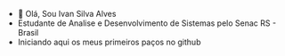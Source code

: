 - 👋 Olá, Sou Ivan Silva Alves
-   Estudante de Analise e Desenvolvimento de Sistemas pelo Senac RS - Brasil
-   Iniciando aqui os meus primeiros paços no github

<!---
Ivan-ssa/Ivan-ssa is a ✨ special ✨ repository because its `README.md` (this file) appears on your GitHub profile.
You can click the Preview link to take a look at your changes.
--->
